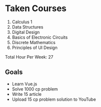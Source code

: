 # Taken Courses
1. Calculus 1
2. Data Structures 
3. Digital Design
4. Basics of Electronic Circuits
5. Discrete Mathematics
6. Principles of UI Design

Total Hour Per Week: 27  

## Goals
- Learn Vue.js
- Solve 1000 cp problem
- Write 15 article
- Upload 15 cp problem solution to YouTube
